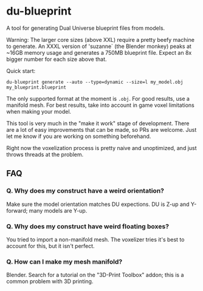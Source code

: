 # du-blueprint

A tool for generating Dual Universe blueprint files from models.

Warning: The larger core sizes (above XXL) require a pretty beefy machine to generate. An XXXL
version of 'suzanne` (the Blender monkey) peaks at ~16GB memory usage and generates a 750MB
blueprint file. Expect an 8x bigger number for each size above that.

Quick start:
```
du-blueprint generate --auto --type=dynamic --size=l my_model.obj my_blueprint.blueprint
```

The only supported format at the moment is `.obj`. For good results, use a manifold mesh.
For best results, take into account in game voxel limitations when making your model.

This tool is very much in the "make it work" stage of development. There are a lot of
easy improvements that can be made, so PRs are welcome. Just let me know if you are working
on something beforehand.

Right now the voxelization process is pretty naive and unoptimized, and just throws threads
at the problem.

## FAQ

### Q. Why does my construct have a weird orientation?

Make sure the model orientation matches DU expections. DU is Z-up and Y-forward; many models
are Y-up.

### Q. Why does my construct have weird floating boxes?

You tried to import a non-manifold mesh. The voxelizer tries it's best to account
for this, but it isn't perfect.

### Q. How can I make my mesh manifold?

Blender. Search for a tutorial on the "3D-Print Toolbox" addon; this is a common problem
with 3D printing.
